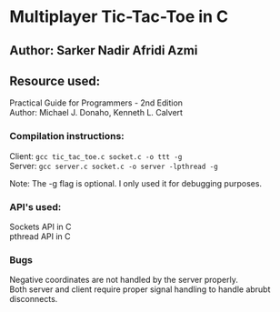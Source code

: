 # Multiplayer Tic-Tac-Toe in C
## Author: Sarker Nadir Afridi Azmi
## Resource used:
  Practical Guide for Programmers - 2nd Edition  
  Author: Michael J. Donaho, Kenneth L. Calvert

### Compilation instructions:
  Client: ```gcc tic_tac_toe.c socket.c -o ttt -g```  
  Server: ```gcc server.c socket.c -o server -lpthread -g``` 
  
  Note: The -g flag is optional. I only used it for debugging purposes.

### API's used:
  Sockets API in C  
  pthread API in C  
  
### Bugs
  Negative coordinates are not handled by the server properly.  
  Both server and client require proper signal handling to handle abrubt disconnects.
